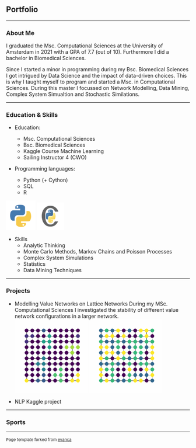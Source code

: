 ## Portfolio

---

### About Me

I graduated the Msc. Computational Sciences at the University of Amsterdam in 2021 with a GPA of 7.7 (out of 10). Furthermore I did a bachelor in Biomedical Sciences. 

Since I started a minor in programming during my Bsc. Biomedical Sciences I got intrigued by Data Science and the impact of data-driven choices. This is why I taught myself to program and started a Msc. in Computational Sciences. During this master I focussed on Network Modelling, Data Mining, Complex System Simualtion and Stochastic Similations. 

<!-- <img src="images/dummy_thumbnail.jpg?raw=true"/> -->
---

### Education & Skills
- Education:
  - Msc. Computational Sciences
  - Bsc. Biomedical Sciences
  - Kaggle Course Machine Learning
  - Sailing Instructor 4 (CWO)
 
- Programming languages: 
  - Python (+ Cython)
  - SQL
  - R

<img src="images/1.png" width="80" height="80"/> <img src="images/2.png" width="75" height="75"/>
  
- Skills
  - Analytic Thinking
  - Monte Carlo Methods, Markov Chains and Poisson Processes
  - Complex System Simulations
  - Statistics
  - Data Mining Techniques

---

### Projects

- Modelling Value Networks on Lattice Networks
During my MSc. Computational Sciences I investigated the stability of different value network configurations in a larger network.
<img src="images/Global.gif" width="200" height="200"/> <img src="images/Local.gif" width="200" height="200"/>
<!-- <img src="https://media.giphy.com/media/vFKqnCdLPNOKc/giphy.gif" width="40" height="40" />  -->


- NLP Kaggle project

---

### Sports

---
<p style="font-size:11px">Page template forked from <a href="https://github.com/evanca/quick-portfolio">evanca</a></p>
<!-- Remove above link if you don't want to attibute -->
